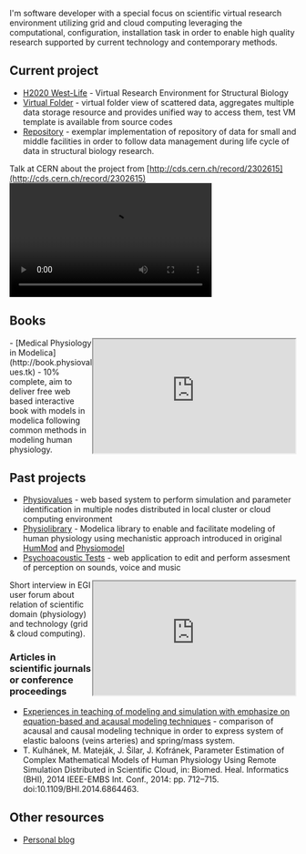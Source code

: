 I'm software developer with a special focus on scientific virtual research environment utilizing grid and cloud computing leveraging the computational, configuration, installation task in order to enable high quality research supported by current technology and contemporary methods.

## Current project
- [H2020 West-Life](https://www.west-life.eu) - Virtual Research Environment for Structural Biology
- [Virtual Folder](https://github.com/h2020-westlife-eu/west-life-wp6) - virtual folder view of scattered data, aggregates multiple data storage resource and provides unified way to access them, test VM template is available from source codes
- [Repository](https://github.com/h2020-westlife-eu/wp6-repository) - exemplar implementation of repository of data for small and middle facilities in order to follow data management during life cycle of data in structural biology research.

Talk at CERN about the project from [http://cds.cern.ch/record/2302615](http://cds.cern.ch/record/2302615)
<video width="355" height="200" controls>
  <source src="https://mediastream.cern.ch/MediaArchive/Video/Public/WebLectures/2018/608592c27/608592c27_desktop_camera_480p_1000.mp4" type="video/mp4"  style="float:right">
Your browser does not support the video tag.
</video> 

## Books
 <iframe width="355" height="200"  style="float:right"
src="https://www.youtube.com/embed/bQP--AXRJ-Q">
</iframe> 
- [Medical Physiology in Modelica](http://book.physiovalues.tk) - 10% complete, aim to deliver free web based interactive book with models in modelica following common methods in modeling human physiology.

## Past projects
- [Physiovalues](http://www.physiovalues.tk) - web based system to perform simulation and parameter identification in multiple nodes distributed in local cluster or cloud computing environment
- [Physiolibrary](http://www.physiolibrary.org) - Modelica library to enable and facilitate modeling of human physiology using mechanistic approach introduced in original [HumMod](http://www.hummod.org) and [Physiomodel](http://www.physiomodel.org) 
- [Psychoacoustic Tests](http://physiome.lf1.cuni.cz/psychoacoustictest/) - web application to edit and perform assesment of perception on sounds, voice and music

<iframe width="355" height="200"  style="float:right"
src="https://www.youtube.com/embed/hRlFrwQiN3o">
</iframe> 

Short interview in EGI user forum about relation of scientific domain (physiology) and technology (grid & cloud computing).
 
### Articles in scientific journals or conference proceedings
- [Experiences in teaching of modeling and simulation with emphasize on equation-based and acausal modeling techniques](https://ieeexplore.ieee.org/document/7319192/) - comparison of acausal and causal modeling technique in order to express system of elastic baloons (veins arteries) and spring/mass system.
- T. Kulhánek, M. Mateják, J. Šilar, J. Kofránek, Parameter Estimation of Complex Mathematical Models of Human Physiology Using Remote Simulation Distributed in Scientific Cloud, in: Biomed. Heal. Informatics (BHI), 2014 IEEE-EMBS Int. Conf., 2014: pp. 712–715. doi:10.1109/BHI.2014.6864463.

## Other resources
- [Personal blog](https://tomaskulhanek.github.io/blog)
